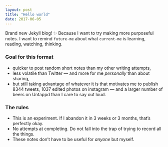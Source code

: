 ```yaml
---
layout: post
title: "Hello world"
date: 2017-06-05
---
```


Brand new Jekyll blog! ✨ Because I want to try making more purposeful notes. I want to remind `future-me` about what `current-me` is learning, reading, watching, thinking.

### Goal for this format

- quicker to post random short notes than my other writing attempts,
- less volatile than Twitter — and more for me _personally_ than about sharing,
- but still taking advantage of whatever it is that motivates me to publish 8344 tweets, 1037 edited photos on instagram — and a larger number of beers on Untappd than I care to say out loud.

### The rules

- This is an experiment. If I abandon it in 3 weeks or 3 months, that’s perfectly okay.
- No attempts at completing. Do not fall into the trap of trying to record all the things.
- These notes don’t have to be useful for _anyone_ but myself.
